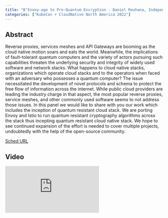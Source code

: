 ```yaml
---
title: "B’Envoy-age to Pre-Quantum Encryption - Daniel Rouhana, Independent; Emma Dickenson, Washington State University; Doron Podoleanu, F5"
categories: ["KubeCon + CloudNative North America 2022"]
---
```


## Abstract

Reverse proxies, services meshes and API Gateways are booming as the cloud native motion soars and eats the world. Meanwhile, the implications of fault-tolerant quantum computers and the variety of actors pursuing such capabilities threaten the underlying security and integrity of widely used software and network stacks. What happens to cloud native stacks, organizations which operate cloud stacks and to the operators when faced with an adversary who possesses a quantum computer? The issue necessitated the development of novel protocols and schema to protect the free flow of information across the internet. While public cloud providers are leading the industry charge in that aspect, the most popular reverse proxies, service meshes, and other commonly used software seems to not address those issues. In this panel we would like to share with you our work which includes the inception of quantum resistant cloud stack. We are porting Envoy and Istio to run quantum resistant cryptography algorithms across the stack thus incepting quantum resistant cloud native stack. We hope to see continued expansion of the effort is needed to cover multiple projects, undoubtedly with the help of the open-source community.

[Sched URL](https://kccncna2022.sched.com/event/27f5db092841cd4d464b4b222669f5a9)

## Video

<iframe src="https://www.youtube.com/embed/YUUAs0QZ1ZU" frameborder="0" allow="accelerometer; autoplay; encrypted-media; gyroscope; picture-in-picture" allowfullscreen></iframe>
